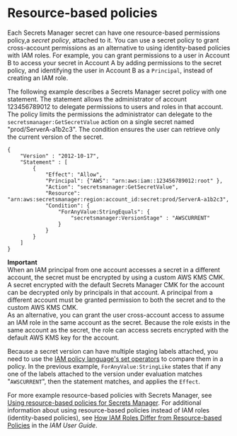 # Resource\-based policies<a name="auth-and-access_resource-policies"></a>

Each Secrets Manager secret can have one resource\-based permissions policy,a *secret policy*, attached to it\. You can use a secret policy to grant cross\-account permissions as an alternative to using identity\-based policies with IAM roles\. For example, you can grant permissions to a user in Account B to access your secret in Account A by adding permissions to the secret policy, and identifying the user in Account B as a `Principal`, instead of creating an IAM role\.

The following example describes a Secrets Manager secret policy with one statement\. The statement allows the administrator of account 123456789012 to delegate permissions to users and roles in that account\. The policy limits the permissions the administrator can delegate to the `secretsmanager:GetSecretValue` action on a single secret named "prod/ServerA\-a1b2c3"\. The condition ensures the user can retrieve only the current version of the secret\.

```
{
    "Version" : "2012-10-17",
    "Statement" : [
        {
            "Effect": "Allow",
            "Principal": {"AWS": "arn:aws:iam::123456789012:root" },
            "Action": "secretsmanager:GetSecretValue",
            "Resource": "arn:aws:secretsmanager:region:account_id:secret:prod/ServerA-a1b2c3",
            "Condition": {
                "ForAnyValue:StringEquals": {
                    "secretsmanager:VersionStage" : "AWSCURRENT"
                }
            }
        }
    ]
}
```

**Important**  
When an IAM principal from one account accesses a secret in a different account, the secret must be encrypted by using a custom AWS KMS CMK\. A secret encrypted with the default Secrets Manager CMK for the account can be decrypted only by principals in that account\. A principal from a different account must be granted permission to both the secret and to the custom AWS KMS CMK\.   
As an alternative, you can grant the user cross\-account access to assume an IAM role in the same account as the secret\. Because the role exists in the same account as the secret, the role can access secrets encrypted with the default AWS KMS key for the account\.

Because a secret version can have multiple staging labels attached, you need to use the [IAM policy language's set operators](https://docs.aws.amazon.com/IAM/latest/UserGuide/reference_policies_multi-value-conditions.html) to compare them in a policy\. In the previous example, `ForAnyValue:StringLike` states that if any one of the labels attached to the version under evaluation matches "`AWSCURRENT`", then the statement matches, and applies the `Effect`\.

For more example resource\-based policies with Secrets Manager, see [Using resource\-based policies for Secrets Manager](auth-and-access_resource-based-policies.md)\. For additional information about using resource\-based policies instead of IAM roles \(identity\-based policies\), see [How IAM Roles Differ from Resource\-based Policies](http://docs.aws.amazon.com/IAM/latest/UserGuide/id_roles_compare-resource-policies.html) in the *IAM User Guide*\.